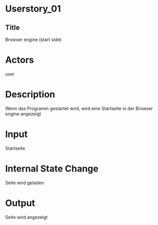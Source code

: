 # Userstory_01

## Title

Browser engine (start side)

# Actors

user

# Description

Wenn das Programm gestartet wird, wird eine Startseite in der Browser engine angezeigt

# Input

Startseite

# Internal State Change

Seite wird geladen

# Output

Seite wird angezeigt